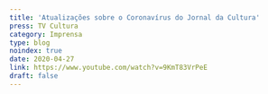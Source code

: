```yaml
---
title: 'Atualizações sobre o Coronavírus do Jornal da Cultura'
press: TV Cultura
category: Imprensa
type: blog
noindex: true
date: 2020-04-27
link: https://www.youtube.com/watch?v=9KmT83VrPeE
draft: false
---
```

